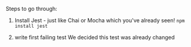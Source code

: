 Steps to go through:

1. Install Jest - just like Chai or Mocha which you've already seen!
   `npm install jest`

2. write first failing test
   We decided this test was already changed
